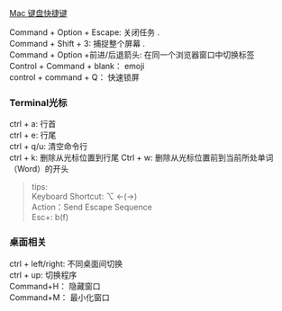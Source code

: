 [Mac 键盘快捷键](https://support.apple.com/zh-cn/HT201236)

Command + Option + Escape: 关闭任务 .   
Command + Shift + 3: 捕捉整个屏幕 .   
Command + Option +前进/后退箭头: 在同一个浏览器窗口中切换标签  
Control + Command + blank： emoji  
control + command + Q： 快速锁屏  

### Terminal光标
ctrl + a: 行首  
ctrl + e: 行尾  
ctrl + q/u: 清空命令行  
ctrl + k: 删除从光标位置到行尾
Ctrl + w: 删除从光标位置前到当前所处单词（Word）的开头
>tips:  
Keyboard Shortcut: ⌥ ←(→)  
Action：Send Escape Sequence  
Esc+: b(f)  


### 桌面相关
ctrl + left/right: 不同桌面间切换  
ctrl + up: 切换程序  
Command+H： 隐藏窗口  
Command+M： 最小化窗口  
